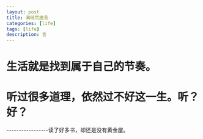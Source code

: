 ```yaml
---
layout: post
title: 满纸荒唐言
categories: [life]
tags: [life]
description: 言
---
```

<h1>生活就是找到属于自己的节奏。</h1>

<h1>听过很多道理，依然过不好这一生。听？好？</h1>
-----------------读了好多书，却还是没有黄金屋。
 


